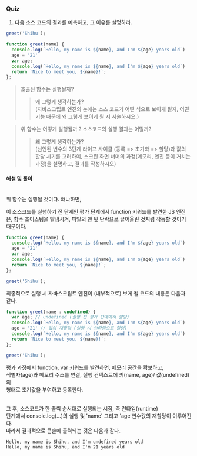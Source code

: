 ### Quiz 

1. 다음 소스 코드의 결과를 예측하고, 그 이유를 설명하라.

```js
greet('Shihu');

function greet(name) {
  console.log(`Hello, my name is ${name}, and I'm ${age} years old`)
  age = '21'
  var age;
  console.log(`Hello, my name is ${name}, and I'm ${age} years old`)
  return `Nice to meet you, ${name}!`;
};
```
> 호출된 함수는 실행될까?
>> 왜 그렇게 생각하는가? </br>
(자바스크립트 엔진의 눈에는 소스 코드가 어떤 식으로 보이게 될지, 어떤 기능 때문에 왜 그렇게 보이게 될 지 서술하시오.)

> 위 함수는 어떻게 실행될까 ? 소스코드의 실행 결과는 어떨까?
>> 왜 그렇게 생각하는가? </br>
(선언된 변수의 3단계 라이프 사이클 (등록 => 초기화 => 할당)과 값의 할당 시기를 고려하여, 스크린 화면 너머의 과정(메모리, 엔진 등이 거치는 과정)을 설명하고, 결과를 작성하시오)

#### 해설 및 풀이

</br>
위 함수는 실행될 것이다. 왜냐하면, </br>

이 소스코드를 실행하기 전 단계인 평가 단계에서 
function 키워드를 발견한 JS 엔진은, 
함수 호이스팅을 발생시켜, 
파일의 맨 윗 단락으로 끌어올린 것처럼 작동할 것이기 때문이다.

```js
function greet(name) {
  console.log(`Hello, my name is ${name}, and I'm ${age} years old`)
  age = '21'
  var age;
  console.log(`Hello, my name is ${name}, and I'm ${age} years old`)
  return `Nice to meet you, ${name}!`;
};

greet('Shihu');
```
최종적으로 실행 시 자바스크립트 엔진이 (내부적으로)
보게 될 코드의 내용은 다음과 같다.
```js
function greet(name : undefined) {
  var age; // undefined (실행 전 평가 단계에서 할당)
  console.log(`Hello, my name is ${name}, and I'm ${age} years old`)
  age = '21' // 값의 재할당 (실행 시 런타임으로 할당)
  console.log(`Hello, my name is ${name}, and I'm ${age} years old`)
  return `Nice to meet you, ${name}!`;
};

greet('Shihu');
```
평가 과정에서 function, var 키워드를 발견하면, 메모리 공간을 확보하고,</br>
식별자(age)와 메모리 주소를 연결, 실행 컨텍스트에 키(name, age)/ 값(undefined)의</br> 형태로 초기값을 부여하고 등록한다.

</br>
그 후, 소스코드가 한 줄씩 순서대로 실행되는 시점, 즉 런타임(runtime)</br> 단계에서 console.log(...)의 실행 및 'name' 그리고 'age'변수값의 재할당이 이루어진다.</br>
따라서 결과적으로 콘솔에 출력되는 것은 다음과 같다.

```
Hello, my name is Shihu, and I'm undefined years old
Hello, my name is Shihu, and I'm 21 years old
```